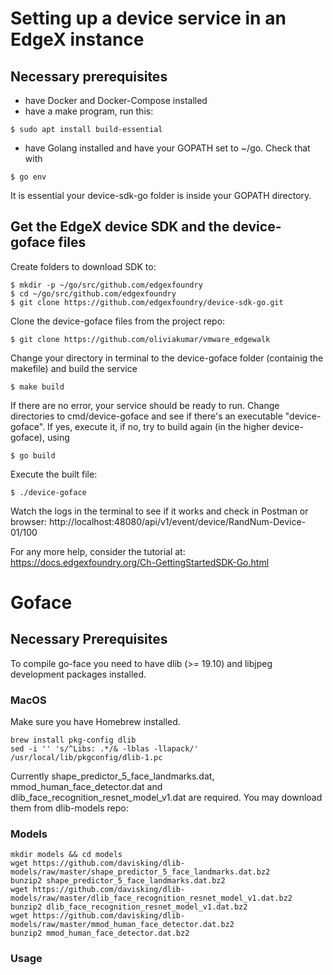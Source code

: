 # Setting up a device service in an EdgeX instance

## Necessary prerequisites

* have Docker and Docker-Compose installed
* have a make program, run this: 
```
$ sudo apt install build-essential
```
* have Golang installed and have your GOPATH set to ~/go. Check that with 
```
$ go env
```
It is essential your device-sdk-go folder is inside your GOPATH directory.

## Get the EdgeX device SDK and the device-goface files

Create folders to download SDK to:
```
$ mkdir -p ~/go/src/github.com/edgexfoundry
$ cd ~/go/src/github.com/edgexfoundry
$ git clone https://github.com/edgexfoundry/device-sdk-go.git
```
Clone the device-goface files from the project repo:
```
$ git clone https://github.com/oliviakumar/vmware_edgewalk
```
Change your directory in terminal to the device-goface folder (containig the makefile) and build the service
```
$ make build
```
If there are no error, your service should be ready to run. Change directories to cmd/device-goface and see if there's an executable "device-goface". If yes, execute it, if no, try to build again (in the higher device-goface), using 
```
$ go build
```
Execute the built file:
```
$ ./device-goface
```
Watch the logs in the terminal to see if it works and check in Postman or browser: http://localhost:48080/api/v1/event/device/RandNum-Device-01/100

For any more help, consider the tutorial at: https://docs.edgexfoundry.org/Ch-GettingStartedSDK-Go.html

# Goface  

## Necessary Prerequisites  

To compile go-face you need to have dlib (>= 19.10) and libjpeg development packages installed.  

### MacOS  

Make sure you have Homebrew installed.
```
brew install pkg-config dlib
sed -i '' 's/^Libs: .*/& -lblas -llapack/' /usr/local/lib/pkgconfig/dlib-1.pc
```  
Currently shape_predictor_5_face_landmarks.dat, mmod_human_face_detector.dat and dlib_face_recognition_resnet_model_v1.dat are required. You may download them from dlib-models repo:   

### Models
```
mkdir models && cd models
wget https://github.com/davisking/dlib-models/raw/master/shape_predictor_5_face_landmarks.dat.bz2
bunzip2 shape_predictor_5_face_landmarks.dat.bz2
wget https://github.com/davisking/dlib-models/raw/master/dlib_face_recognition_resnet_model_v1.dat.bz2
bunzip2 dlib_face_recognition_resnet_model_v1.dat.bz2
wget https://github.com/davisking/dlib-models/raw/master/mmod_human_face_detector.dat.bz2
bunzip2 mmod_human_face_detector.dat.bz2
```  
### Usage
